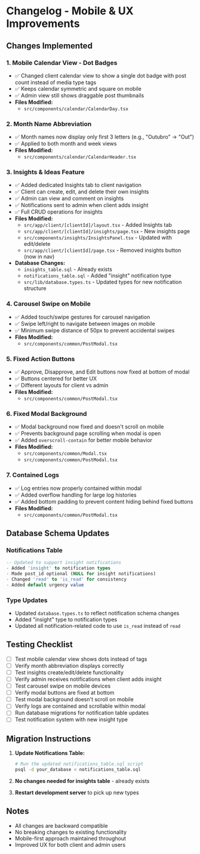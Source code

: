 # Changelog - Mobile & UX Improvements

## Changes Implemented

### 1. **Mobile Calendar View - Dot Badges**
- ✅ Changed client calendar view to show a single dot badge with post count instead of media type tags
- ✅ Keeps calendar symmetric and square on mobile
- ✅ Admin view still shows draggable post thumbnails
- **Files Modified:**
  - `src/components/calendar/CalendarDay.tsx`

### 2. **Month Name Abbreviation**
- ✅ Month names now display only first 3 letters (e.g., "Outubro" → "Out")
- ✅ Applied to both month and week views
- **Files Modified:**
  - `src/components/calendar/CalendarHeader.tsx`

### 3. **Insights & Ideas Feature**
- ✅ Added dedicated Insights tab to client navigation
- ✅ Client can create, edit, and delete their own insights
- ✅ Admin can view and comment on insights
- ✅ Notifications sent to admin when client adds insight
- ✅ Full CRUD operations for insights
- **Files Modified:**
  - `src/app/client/[clientId]/layout.tsx` - Added Insights tab
  - `src/app/client/[clientId]/insights/page.tsx` - New insights page
  - `src/components/insights/InsightsPanel.tsx` - Updated with edit/delete
  - `src/app/client/[clientId]/page.tsx` - Removed insights button (now in nav)
- **Database Changes:**
  - `insights_table.sql` - Already exists
  - `notifications_table.sql` - Added "insight" notification type
  - `src/lib/database.types.ts` - Updated types for new notification structure

### 4. **Carousel Swipe on Mobile**
- ✅ Added touch/swipe gestures for carousel navigation
- ✅ Swipe left/right to navigate between images on mobile
- ✅ Minimum swipe distance of 50px to prevent accidental swipes
- **Files Modified:**
  - `src/components/common/PostModal.tsx`

### 5. **Fixed Action Buttons**
- ✅ Approve, Disapprove, and Edit buttons now fixed at bottom of modal
- ✅ Buttons centered for better UX
- ✅ Different layouts for client vs admin
- **Files Modified:**
  - `src/components/common/PostModal.tsx`

### 6. **Fixed Modal Background**
- ✅ Modal background now fixed and doesn't scroll on mobile
- ✅ Prevents background page scrolling when modal is open
- ✅ Added `overscroll-contain` for better mobile behavior
- **Files Modified:**
  - `src/components/common/Modal.tsx`
  - `src/components/common/PostModal.tsx`

### 7. **Contained Logs**
- ✅ Log entries now properly contained within modal
- ✅ Added overflow handling for large log histories
- ✅ Added bottom padding to prevent content hiding behind fixed buttons
- **Files Modified:**
  - `src/components/common/PostModal.tsx`

## Database Schema Updates

### Notifications Table
```sql
-- Updated to support insight notifications
- Added 'insight' to notification types
- Made post_id optional (NULL for insight notifications)
- Changed 'read' to 'is_read' for consistency
- Added default urgency value
```

### Type Updates
- Updated `database.types.ts` to reflect notification schema changes
- Added "insight" type to notification types
- Updated all notification-related code to use `is_read` instead of `read`

## Testing Checklist

- [ ] Test mobile calendar view shows dots instead of tags
- [ ] Verify month abbreviation displays correctly
- [ ] Test insights create/edit/delete functionality
- [ ] Verify admin receives notifications when client adds insight
- [ ] Test carousel swipe on mobile devices
- [ ] Verify modal buttons are fixed at bottom
- [ ] Test modal background doesn't scroll on mobile
- [ ] Verify logs are contained and scrollable within modal
- [ ] Run database migrations for notification table updates
- [ ] Test notification system with new insight type

## Migration Instructions

1. **Update Notifications Table:**
   ```bash
   # Run the updated notifications_table.sql script
   psql -d your_database < notifications_table.sql
   ```

2. **No changes needed for insights table** - already exists

3. **Restart development server** to pick up new types

## Notes

- All changes are backward compatible
- No breaking changes to existing functionality
- Mobile-first approach maintained throughout
- Improved UX for both client and admin users

